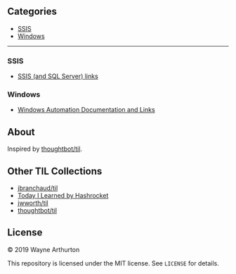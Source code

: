 
## Categories

* [SSIS](#SSIS)
* [Windows](#Windows)

---

### SSIS

* [SSIS (and SQL Server) links](SSIS/ssis-links.md)

### Windows

* [Windows Automation Documentation and Links](Windows/win-automation-links.md)

## About

Inspired by
[thoughtbot/til](https://github.com/thoughtbot/til).

## Other TIL Collections

* [jbranchaud/til](https://github.com/jbranchaud/til)
* [Today I Learned by Hashrocket](https://til.hashrocket.com)
* [jwworth/til](https://github.com/jwworth/til)
* [thoughtbot/til](https://github.com/thoughtbot/til)

## License

&copy; 2019 Wayne Arthurton

This repository is licensed under the MIT license. See `LICENSE` for
details.
